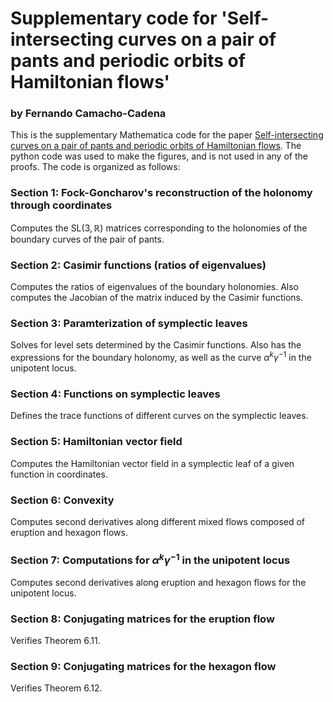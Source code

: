 # Supplementary code for 'Self-intersecting curves on a pair of pants and periodic orbits of Hamiltonian flows'
### by Fernando Camacho-Cadena

This is the supplementary Mathematica code for the paper [Self-intersecting curves on a pair of pants and periodic orbits of Hamiltonian flows](https://www.dropbox.com/scl/fi/oz3tikcgntwl6o0e65yhj/PeriodicHamFlowsShare.pdf?rlkey=93hq6537vekk2i4dhbsc6msra&dl=0). The python code was used 
to make the figures, and is not used in any of the proofs. The code is organized as follows:

### Section 1: Fock-Goncharov's reconstruction of the holonomy through coordinates

Computes the $\mathsf{SL}(3,\mathbb R)$ matrices corresponding to the holonomies of the boundary curves of the pair of pants.

### Section 2: Casimir functions (ratios of eigenvalues)

Computes the ratios of eigenvalues of the boundary holonomies. Also computes the Jacobian of the matrix induced by the Casimir functions.

### Section 3: Paramterization of symplectic leaves

Solves for level sets determined by the Casimir functions. Also has the expressions for the boundary holonomy, as well as the curve $\alpha^k\gamma^{-1}$ in the unipotent locus.

### Section 4: Functions on symplectic leaves
Defines the trace functions of different curves on the symplectic leaves.

### Section 5: Hamiltonian vector field
Computes the Hamiltonian vector field in a symplectic leaf of a given function in coordinates.

### Section 6: Convexity
Computes second derivatives along different mixed flows composed of eruption and hexagon flows.

### Section 7: Computations for $\alpha^k\gamma^{-1}$ in the unipotent locus
Computes second derivatives along eruption and hexagon flows for the unipotent locus.

### Section 8: Conjugating matrices for the eruption flow
Verifies Theorem 6.11.

### Section 9: Conjugating matrices for the hexagon flow
Verifies Theorem 6.12.

